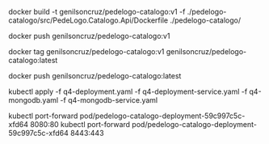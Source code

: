 docker build -t genilsoncruz/pedelogo-catalogo:v1 -f ./pedelogo-catalogo/src/PedeLogo.Catalogo.Api/Dockerfile ./pedelogo-catalogo/

docker push genilsoncruz/pedelogo-catalogo:v1

docker tag genilsoncruz/pedelogo-catalogo:v1 genilsoncruz/pedelogo-catalogo:latest

docker push genilsoncruz/pedelogo-catalogo:latest

kubectl apply -f q4-deployment.yaml -f q4-deployment-service.yaml -f q4-mongodb.yaml -f q4-mongodb-service.yaml

kubectl port-forward pod/pedelogo-catalogo-deployment-59c997c5c-xfd64 8080:80
kubectl port-forward pod/pedelogo-catalogo-deployment-59c997c5c-xfd64 8443:443